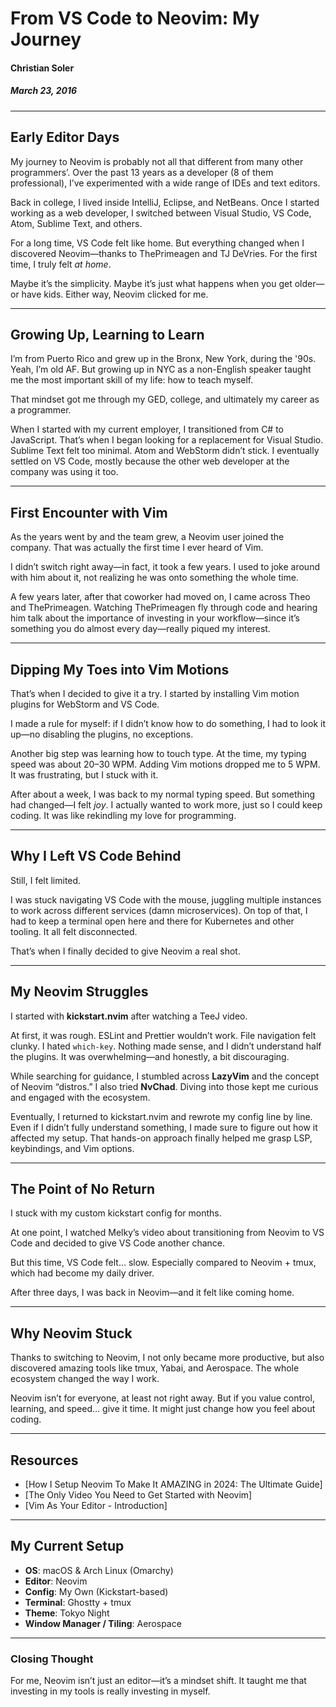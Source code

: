 # From VS Code to Neovim: My Journey

#### Christian Soler
##### *March 23, 2016*

---

## Early Editor Days  
My journey to Neovim is probably not all that different from many other programmers’. Over the past 13 years as a developer (8 of them professional), I’ve experimented with a wide range of IDEs and text editors.  

Back in college, I lived inside IntelliJ, Eclipse, and NetBeans. Once I started working as a web developer, I switched between Visual Studio, VS Code, Atom, Sublime Text, and others.  

For a long time, VS Code felt like home. But everything changed when I discovered Neovim—thanks to ThePrimeagen and TJ DeVries. For the first time, I truly felt *at home*.  

Maybe it’s the simplicity. Maybe it’s just what happens when you get older—or have kids. Either way, Neovim clicked for me.  

---

## Growing Up, Learning to Learn  
I’m from Puerto Rico and grew up in the Bronx, New York, during the '90s. Yeah, I’m old AF. But growing up in NYC as a non-English speaker taught me the most important skill of my life: how to teach myself.  

That mindset got me through my GED, college, and ultimately my career as a programmer.  

When I started with my current employer, I transitioned from C# to JavaScript. That’s when I began looking for a replacement for Visual Studio. Sublime Text felt too minimal. Atom and WebStorm didn’t stick. I eventually settled on VS Code, mostly because the other web developer at the company was using it too.  

---

## First Encounter with Vim  
As the years went by and the team grew, a Neovim user joined the company. That was actually the first time I ever heard of Vim.  

I didn’t switch right away—in fact, it took a few years. I used to joke around with him about it, not realizing he was onto something the whole time.  

A few years later, after that coworker had moved on, I came across Theo and ThePrimeagen. Watching ThePrimeagen fly through code and hearing him talk about the importance of investing in your workflow—since it’s something you do almost every day—really piqued my interest.  

---

## Dipping My Toes into Vim Motions  
That’s when I decided to give it a try. I started by installing Vim motion plugins for WebStorm and VS Code.  

I made a rule for myself: if I didn’t know how to do something, I had to look it up—no disabling the plugins, no exceptions.  

Another big step was learning how to touch type. At the time, my typing speed was about 20–30 WPM. Adding Vim motions dropped me to 5 WPM. It was frustrating, but I stuck with it.  

After about a week, I was back to my normal typing speed. But something had changed—I felt *joy*. I actually wanted to work more, just so I could keep coding. It was like rekindling my love for programming.  

---

## Why I Left VS Code Behind  
Still, I felt limited.  

I was stuck navigating VS Code with the mouse, juggling multiple instances to work across different services (damn microservices). On top of that, I had to keep a terminal open here and there for Kubernetes and other tooling. It all felt disconnected.  

That’s when I finally decided to give Neovim a real shot.  

---

## My Neovim Struggles  
I started with **kickstart.nvim** after watching a TeeJ video.  

At first, it was rough. ESLint and Prettier wouldn’t work. File navigation felt clunky. I hated `which-key`. Nothing made sense, and I didn’t understand half the plugins. It was overwhelming—and honestly, a bit discouraging.  

While searching for guidance, I stumbled across **LazyVim** and the concept of Neovim “distros.” I also tried **NvChad**. Diving into those kept me curious and engaged with the ecosystem.  

Eventually, I returned to kickstart.nvim and rewrote my config line by line. Even if I didn’t fully understand something, I made sure to figure out how it affected my setup. That hands-on approach finally helped me grasp LSP, keybindings, and Vim options.  

---

## The Point of No Return  
I stuck with my custom kickstart config for months.  

At one point, I watched Melky’s video about transitioning from Neovim to VS Code and decided to give VS Code another chance.  

But this time, VS Code felt… slow. Especially compared to Neovim + tmux, which had become my daily driver.  

After three days, I was back in Neovim—and it felt like coming home.  

---

## Why Neovim Stuck  
Thanks to switching to Neovim, I not only became more productive, but also discovered amazing tools like tmux, Yabai, and Aerospace. The whole ecosystem changed the way I work.  

Neovim isn’t for everyone, at least not right away. But if you value control, learning, and speed… give it time. It might just change how you feel about coding.  

---

## Resources  
- [How I Setup Neovim To Make It AMAZING in 2024: The Ultimate Guide]  
- [The Only Video You Need to Get Started with Neovim]  
- [Vim As Your Editor - Introduction]  

---

## My Current Setup  
- **OS**: macOS & Arch Linux (Omarchy)  
- **Editor**: Neovim  
- **Config**: My Own (Kickstart-based)  
- **Terminal**: Ghostty + tmux  
- **Theme**: Tokyo Night  
- **Window Manager / Tiling**: Aerospace  

---

### Closing Thought  
For me, Neovim isn’t just an editor—it’s a mindset shift. It taught me that investing in my tools is really investing in myself.  
